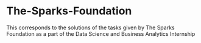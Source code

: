 # The-Sparks-Foundation
This corresponds to the solutions of the tasks given by The Sparks Foundation as a part of the Data Science and Business Analytics Internship
